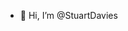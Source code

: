 - 👋 Hi, I’m @StuartDavies

<!---
StuartDavies/StuartDavies is a ✨ special ✨ repository because its `README.md` (this file) appears on your GitHub profile.
You can click the Preview link to take a look at your changes.
--->
